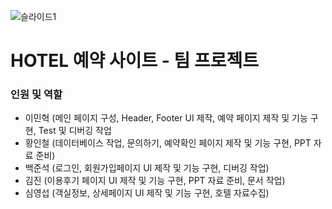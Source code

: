 ![슬라이드1](https://github.com/user-attachments/assets/a9e5e71b-ec10-4ad6-9259-4b278339439e)

# HOTEL 예약 사이트 - 팀 프로젝트
### 인원 및 역할
- 이민혁 (메인 페이지 구성, Header, Footer UI 제작, 예약 페이지 제작 및 기능 구현, Test 및 디버깅 작업<br>
- 황인철 (데이터베이스 작업, 문의하기, 예약확인 페이지 제작 및 기능 구현, PPT 자료 준비)<br>
- 백준석 (로그인, 회원가입페이지 UI 제작 및 기능 구현, 디버깅 작업)<br>
- 김진 (이용후기 페이지 UI 제작 및 기능 구현, PPT 자료 준비, 문서 작업)<br>
- 심영섭 (객실정보, 상세페이지 UI 제작 및 기능 구현, 호텔 자료수집)<br>

  

